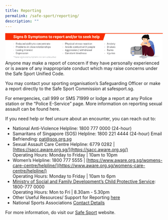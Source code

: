 ```yaml
---
title: Reporting
permalink: /safe-sport/reporting/
description: ""
---
```

![Safe_Sport_Sign_Symptoms](/images/Safe%20Sport/Safe_Sport_Sign_Symptoms.png)
Anyone may make a report of concern if they have personally experienced or is aware of any inappropriate conduct which may raise concerns under the Safe Sport Unified Code.

You may contact your sporting organisation’s Safeguarding Officer or make a report directly to the Safe Sport Commission at safesport.sg. 

 

For emergencies, call 999 or SMS 71999 or lodge a report at any Police station or the “Police E-Service” page. More information on reporting sexual assault can be found here.

 

If you need help or feel unsure about an encounter, you can reach out to:

* National Anti-Violence Helpline: 1800 777 0000 (24-hour) 
* Samaritans of Singapore (SOS) Helpline: 1800 221 4444 (24-hour) Email Befriending: [pat@sos.org.sg](mailto:pat@sos.org.sg)
* Sexual Assault Care Centre Helpline: 6779 0282 | [https://sacc.aware.org.sg/](https://sacc.aware.org.sg/)
<br>Operating Hours: Monday to Friday | 10am to 10pm
* Women’s Helpline: 1800 777 5555 | [https://www.aware.org.sg/womens-care-centre/helpline/](https://www.aware.org.sg/womens-care-centre/helpline/)
<br>Operating Hours: Monday to Friday | 10am to 6pm
* [Ministry of Social and Family Development’s Child Protective Service](https://www.msf.gov.sg/about-MSF/our-people/Divisions-at-MSF/Social-Development-and-Support/Rehabilitation-and-Protection-Group/Pages/Child-Protective-Service.aspx): 1800-777 0000<br>Operating Hours: Mon to Fri | 8.30am - 5.30pm
* Other Useful Resources/ Support for Reporting [here](/files/Safe%20Sport/Other_Useful_Resources_for_Reporting-updated_Mar_2021.pdf)
* National Sports Associations [Contact Details](https://www.myactivesg.com/Sports/Find-a-National-Sports-Association)
 

For more information, do visit our [Safe Sport](https://www.safesport.sg/) website.